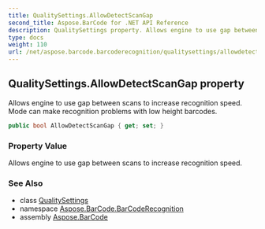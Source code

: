 ```yaml
---
title: QualitySettings.AllowDetectScanGap
second_title: Aspose.BarCode for .NET API Reference
description: QualitySettings property. Allows engine to use gap between scans to increase recognition speed. Mode can make recognition problems with low height barcodes
type: docs
weight: 110
url: /net/aspose.barcode.barcoderecognition/qualitysettings/allowdetectscangap/
---
```

## QualitySettings.AllowDetectScanGap property

Allows engine to use gap between scans to increase recognition speed. Mode can make recognition problems with low height barcodes.

```csharp
public bool AllowDetectScanGap { get; set; }
```

### Property Value

Allows engine to use gap between scans to increase recognition speed.

### See Also

* class [QualitySettings](../)
* namespace [Aspose.BarCode.BarCodeRecognition](../../../aspose.barcode.barcoderecognition/)
* assembly [Aspose.BarCode](../../../)


